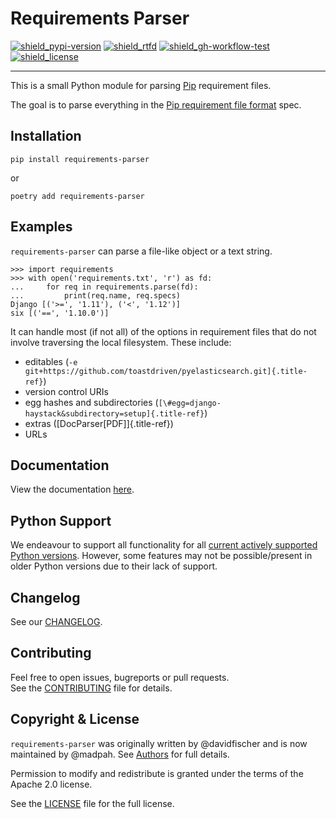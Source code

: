 # Requirements Parser

[![shield_pypi-version]][link_pypi]
[![shield_rtfd]][link_rtfd]
[![shield_gh-workflow-test]][link_gh-workflow-test]
[![shield_license]][license_file]

---

This is a small Python module for parsing [Pip](http://www.pip-installer.org/) requirement files.

The goal is to parse everything in the [Pip requirement file format](https://pip.pypa.io/en/stable/reference/pip_install/#requirements-file-format) spec.

## Installation

    pip install requirements-parser

or

    poetry add requirements-parser

## Examples

`requirements-parser` can parse a file-like object or a text string.

``` {.python}
>>> import requirements
>>> with open('requirements.txt', 'r') as fd:
...     for req in requirements.parse(fd):
...         print(req.name, req.specs)
Django [('>=', '1.11'), ('<', '1.12')]
six [('==', '1.10.0')]
```

It can handle most (if not all) of the options in requirement files that do not involve traversing the local filesystem. These include:

-   editables (`-e git+https://github.com/toastdriven/pyelasticsearch.git]{.title-ref}`)
-   version control URIs
-   egg hashes and subdirectories (`[\#egg=django-haystack&subdirectory=setup]{.title-ref}`)
-   extras ([DocParser\[PDF\]]{.title-ref})
-   URLs

## Documentation

View the documentation [here][link_rtfd].

## Python Support

We endeavour to support all functionality for all [current actively supported Python versions](https://www.python.org/downloads/).
However, some features may not be possible/present in older Python versions due to their lack of support.

## Changelog

See our [CHANGELOG][chaneglog_file].

## Contributing

Feel free to open issues, bugreports or pull requests.  
See the [CONTRIBUTING][contributing_file] file for details.

## Copyright & License

`requirements-parser` was originally written by @davidfischer and is now maintained by @madpah. See [Authors][authors_file] for full details. 

Permission to modify and redistribute is granted under the terms of the Apache 2.0 license.

See the [LICENSE][license_file] file for the full license.

[authors_file]: https://github.com/madpah/requirements-parser/blob/main/AUTHORS.md
[license_file]: https://github.com/madpah/requirements-parser/blob/main/LICENSE
[chaneglog_file]: https://github.com/madpah/requirements-parser/blob/main/CHANGELOG.md
[contributing_file]: https://github.com/madpah/requirements-parser/blob/main/CONTRIBUTING.md

[shield_gh-workflow-test]: https://img.shields.io/github/actions/workflow/status/madpah/requirements-parser/poetry.yml?branch=main&logo=GitHub&logoColor=white "build"
[shield_pypi-version]: https://img.shields.io/pypi/v/requirements-parser?logo=pypi&logoColor=white&label=PyPI "PyPI"
[shield_rtfd]: https://img.shields.io/readthedocs/requirements-parser?logo=readthedocs&logoColor=white "Read the Docs"
[shield_license]: https://img.shields.io/github/license/madpah/requirements-parser?logo=open%20source%20initiative&logoColor=white "license"

[link_gh-workflow-test]: https://github.com/madpah/requirements-parser/actions/workflows/poetry.yml?query=branch%3Amain
[link_pypi]: https://pypi.org/project/requirements-parser/
[link_rtfd]: https://requirements-parser.readthedocs.io/en/latest/
